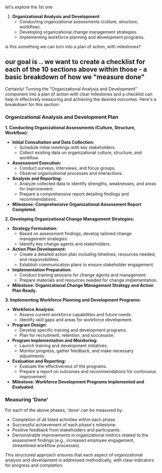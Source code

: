 let's explore the 1st one

1. **Organizational Analysis and Development**:
   - Conducting organizational assessments (culture, structure, workflow).
   - Developing organizational change management strategies.
   - Implementing workforce planning and development programs.

is this something we can turn into a plan of action, with milestones? 

our goal is .. we want to create a checklist for each of the 10 sections above 
within those - a basic breakdown of how we "measure done" 
-----

Certainly! Turning the "Organizational Analysis and Development" component into a plan of action with clear milestones and a checklist can help in effectively measuring and achieving the desired outcomes. Here's a breakdown for this section:

### Organizational Analysis and Development Plan

**1. Conducting Organizational Assessments (Culture, Structure, Workflow):**
   - **Initial Consultation and Data Collection:**
     - Schedule initial meetings with key stakeholders.
     - Collect existing data on organizational culture, structure, and workflow.
   - **Assessment Execution:**
     - Conduct surveys, interviews, and focus groups.
     - Observe organizational processes and interactions.
   - **Analysis and Reporting:**
     - Analyze collected data to identify strengths, weaknesses, and areas for improvement.
     - Prepare a comprehensive report detailing findings and recommendations.
   - **Milestone: Comprehensive Organizational Assessment Report Completed.**

**2. Developing Organizational Change Management Strategies:**
   - **Strategy Formulation:**
     - Based on assessment findings, develop tailored change management strategies.
     - Identify key change agents and stakeholders.
   - **Action Plan Development:**
     - Create a detailed action plan including timelines, resources needed, and responsibilities.
     - Establish communication plans to ensure stakeholder engagement.
   - **Implementation Preparation:**
     - Conduct training sessions for change agents and management.
     - Prepare materials and resources needed for change implementation.
   - **Milestone: Organizational Change Management Strategy and Action Plan Ready.**

**3. Implementing Workforce Planning and Development Programs:**
   - **Workforce Analysis:**
     - Assess current workforce capabilities and future needs.
     - Identify skill gaps and areas for workforce development.
   - **Program Design:**
     - Develop specific training and development programs.
     - Plan for recruitment, retention, and succession.
   - **Program Implementation and Monitoring:**
     - Launch training and development initiatives.
     - Monitor progress, gather feedback, and make necessary adjustments.
   - **Evaluation and Reporting:**
     - Evaluate the effectiveness of the programs.
     - Prepare a report on outcomes and recommendations for continuous improvement.
   - **Milestone: Workforce Development Programs Implemented and Evaluated.**

### Measuring 'Done'

For each of the above phases, 'done' can be measured by:

- Completion of all listed activities within each phase.
- Successful achievement of each phase's milestone.
- Positive feedback from stakeholders and participants.
- Demonstrable improvements in organizational metrics related to the assessment findings (e.g., increased employee engagement, streamlined workflow processes).

This structured approach ensures that each aspect of organizational analysis and development is addressed methodically, with clear indicators for progress and completion.

